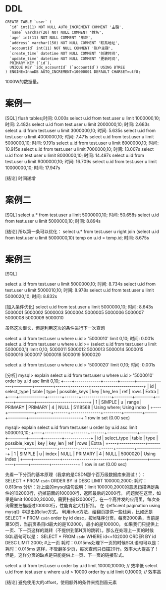 # DDL

	CREATE TABLE `user` (
	  `id` int(11) NOT NULL AUTO_INCREMENT COMMENT '主键',
	  `name` varchar(20) NOT NULL COMMENT '姓名',
	  `age` int(11) NOT NULL COMMENT '年龄',
	  `address` varchar(150) NOT NULL COMMENT '联系地址',
	  `accountId` int(11) NOT NULL COMMENT '账户主键',
	  `create_time` datetime NOT NULL COMMENT '创建时间',
	  `update_time` datetime NOT NULL COMMENT '更新时间',
	  PRIMARY KEY (`id`),
	  UNIQUE KEY `idx_accountId` (`accountId`) USING BTREE
	) ENGINE=InnoDB AUTO_INCREMENT=10000001 DEFAULT CHARSET=utf8;

1000W的数据量。

# 案例一

[SQL]
flush tables;时间: 0.000s
select u.id from test.user u limit 1000000,10;	时间: 2.482s
select u.id from test.user u limit 2000000,10;	时间: 2.683s
select u.id from test.user u limit 3000000,10;	时间: 5.635s
select u.id from test.user u limit 4000000,10;	时间: 7.471s
select u.id from test.user u limit 5000000,10;	时间: 9.191s
select u.id from test.user u limit 6000000,10;	时间: 10.915s
select u.id from test.user u limit 7000000,10;	时间: 13.007s
select u.id from test.user u limit 8000000,10;	时间: 14.497s
select u.id from test.user u limit 9000000,10;	时间: 16.709s
select u.id from test.user u limit 10000000,10; 时间: 17.947s

[结论]
时间递增

# 案例二

[SQL]
select u.*  from test.user u limit 5000000,10;	时间: 50.658s
select u.id from test.user u limit 5000000,10;	时间: 8.894s

[结论]
所以第一条可以优化：
select u.* from test.user u right join (select u.id from test.user u limit 5000000,10) temp on u.id = temp.id;	时间: 8.675s

# 案例三

[SQL]

select u.id from test.user u limit 5000000,10;	时间: 8.734s
select u.id from test.user u limit 5000010,10;	时间: 8.978s
select u.id from test.user u limit 5000020,10;	时间: 8.832s

[加入条件优化]
select u.id from test.user u limit 5000000,10;	时间: 8.643s
5000001
5000002
5000003
5000004
5000005
5000006
5000007
5000008
5000009
5000010

虽然这次很长，但是利用这次的条件进行下一次查询

select u.id from test.user u where u.id > '5000010' limit 0,10;	时间: 0.001s
select u.id from test.user u where u.id >= (select u.id from test.user u limit 5000000,1) limit 0,10;
5000011
5000012
5000013
5000014
5000015
5000016
5000017
5000018
5000019
5000020

select u.id from test.user u where u.id > '5000020' limit 0,10;	时间: 0.001s

[分析]
mysql> explain select u.id from test.user u where u.id > '5000010' order by u.id asc limit 0,10;
+----+-------------+-------+-------+---------------+---------+---------+------+---------+--------------------------+
| id | select_type | table | type  | possible_keys | key     | key_len | ref  | rows    | Extra                    |
+----+-------------+-------+-------+---------------+---------+---------+------+---------+--------------------------+
|  1 | SIMPLE      | u     | range | PRIMARY       | PRIMARY | 4       | NULL | 5118568 | Using where; Using index |
+----+-------------+-------+-------+---------------+---------+---------+------+---------+--------------------------+
1 row in set (0.00 sec)

mysql> explain select u.id from test.user u order by u.id asc limit 5000010,10;
+----+-------------+-------+-------+---------------+---------+---------+------+---------+-------------+
| id | select_type | table | type  | possible_keys | key     | key_len | ref  | rows    | Extra       |
+----+-------------+-------+-------+---------------+---------+---------+------+---------+-------------+
|  1 | SIMPLE      | u     | index | NULL          | PRIMARY | 4       | NULL | 5000020 | Using index |
+----+-------------+-------+-------+---------------+---------+---------+------+---------+-------------+
1 row in set (0.00 sec)



先看一下分页的基本原理（我拿的是CSDN那个百万级数据库来测试！）：SELECT * FROM `csdn` ORDER BY id DESC LIMIT 100000,2000; 
耗时： 0.813ms
分析：对上面的mysql语句说明：limit 100000,2000的意思扫描满足条件的102000行，扔掉前面的100000行，返回最后的2000行。
问题就在这里，如果是limit 100000,20000，需要扫描120000行，在一个高并发的应用里，每次查询需要扫描超过100000行，性能肯定大打折扣。
在《efficient pagination using mysql》中提出的clue方式。
利用clue方法，给翻页提供一些线索，比如还是SELECT * FROM `csdn` order by id desc，按id降序分页，每页2000条，当前是第50页，当前页条目id最大的是102000，最小的是100000。
如果我们只提供上一页、下一页这样的跳转（不提供到第N页的跳转）。那么在处理上一页的时候SQL语句可以是： SELECT * FROM `csdn` WHERE id<=102000 ORDER BY id DESC LIMIT 2000; #上一页 耗时：0.015ms处理下一页的时候SQL语句可以是： 耗时：0.015ms
这样，不管翻多少页，每次查询只扫描20行。效率大大提高了！
但是，这样分页的缺点是只能提供上一页、下一页的链接形式。






select u.id from test.user u order by u.id limit 10000,10000; // 效率低
select u.id from test.user u where u.id > 10000 order by u.id limit 0,10000; // 效率高

[结论]
避免使用大的offset，使用额外的条件来找到首元素














